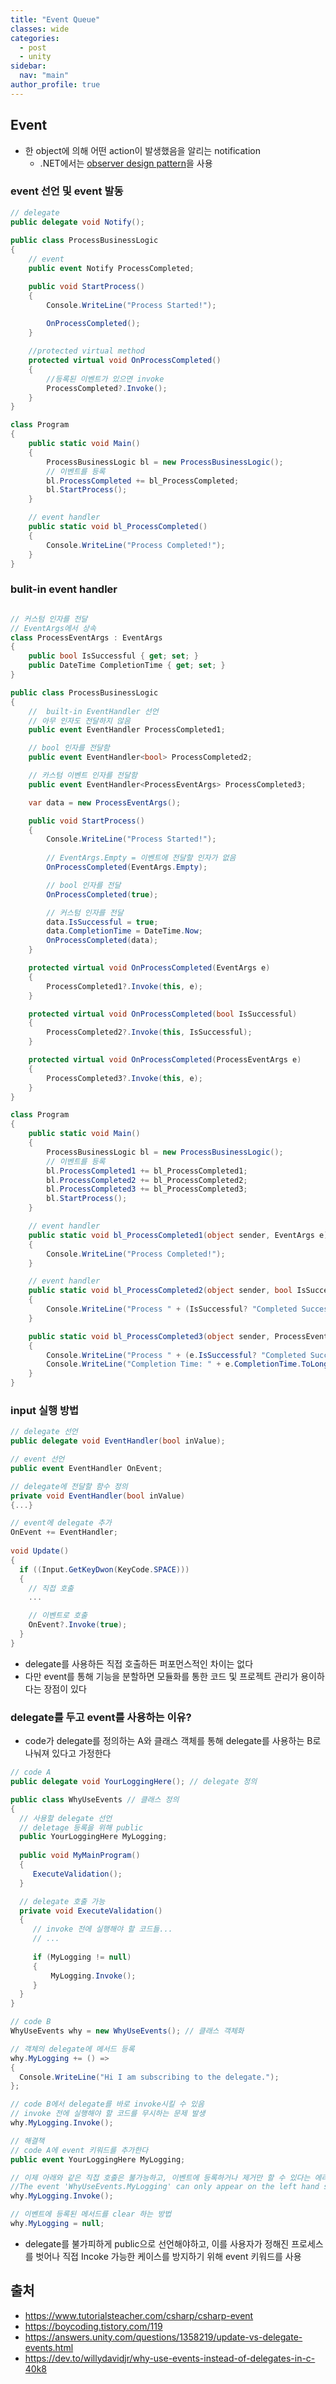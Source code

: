 ```yaml
---
title: "Event Queue"
classes: wide
categories: 
  - post
  - unity
sidebar:
  nav: "main"
author_profile: true
---
```

  
## Event
* 한 object에 의해 어떤 action이 발생했음을 알리는 notification
  * .NET에서는 [observer design pattern](https://jaykop.github.io/post/pattern/Observer-Pattern/)을 사용

### event 선언 및 event 발동

```csharp
// delegate
public delegate void Notify();  
                    
public class ProcessBusinessLogic
{
    // event
    public event Notify ProcessCompleted; 

    public void StartProcess()
    {
        Console.WriteLine("Process Started!");
        
        OnProcessCompleted();
    }

    //protected virtual method
    protected virtual void OnProcessCompleted() 
    {
        //등록된 이벤트가 있으면 invoke
        ProcessCompleted?.Invoke(); 
    }
}

class Program
{
    public static void Main()
    {
        ProcessBusinessLogic bl = new ProcessBusinessLogic();
        // 이벤트를 등록
        bl.ProcessCompleted += bl_ProcessCompleted; 
        bl.StartProcess();
    }

    // event handler
    public static void bl_ProcessCompleted()
    {
        Console.WriteLine("Process Completed!");
    }
}
```

### bulit-in event handler

```csharp

// 커스텀 인자를 전달
// EventArgs에서 상속
class ProcessEventArgs : EventArgs
{
    public bool IsSuccessful { get; set; }
    public DateTime CompletionTime { get; set; }
}

public class ProcessBusinessLogic
{
    //  built-in EventHandler 선언 
    // 아무 인자도 전달하지 않음
    public event EventHandler ProcessCompleted1; 

    // bool 인자를 전달함
    public event EventHandler<bool> ProcessCompleted2; 

    // 카스텀 이벤트 인자를 전달함
    public event EventHandler<ProcessEventArgs> ProcessCompleted3; 

    var data = new ProcessEventArgs();

    public void StartProcess()
    {
        Console.WriteLine("Process Started!");
        
        // EventArgs.Empty = 이벤트에 전달할 인자가 없음
        OnProcessCompleted(EventArgs.Empty); 

        // bool 인자를 전달
        OnProcessCompleted(true);

        // 커스텀 인자를 전달
        data.IsSuccessful = true;
        data.CompletionTime = DateTime.Now;
        OnProcessCompleted(data);
    }

    protected virtual void OnProcessCompleted(EventArgs e)
    {
        ProcessCompleted1?.Invoke(this, e);
    }

    protected virtual void OnProcessCompleted(bool IsSuccessful)
    {
        ProcessCompleted2?.Invoke(this, IsSuccessful);
    }

    protected virtual void OnProcessCompleted(ProcessEventArgs e)
    {
        ProcessCompleted3?.Invoke(this, e);
    }
}

class Program
{
    public static void Main()
    {
        ProcessBusinessLogic bl = new ProcessBusinessLogic();
        // 이벤트를 등록
        bl.ProcessCompleted1 += bl_ProcessCompleted1; 
        bl.ProcessCompleted2 += bl_ProcessCompleted2; 
        bl.ProcessCompleted3 += bl_ProcessCompleted3; 
        bl.StartProcess();
    }

    // event handler
    public static void bl_ProcessCompleted1(object sender, EventArgs e)
    {
        Console.WriteLine("Process Completed!");
    }

    // event handler
    public static void bl_ProcessCompleted2(object sender, bool IsSuccessful)
    {
        Console.WriteLine("Process " + (IsSuccessful? "Completed Successfully": "failed"));
    }

    public static void bl_ProcessCompleted3(object sender, ProcessEventArgs e)
    {
        Console.WriteLine("Process " + (e.IsSuccessful? "Completed Successfully": "failed"));
        Console.WriteLine("Completion Time: " + e.CompletionTime.ToLongDateString());
    }
}

```

### input 실행 방법

```csharp
// delegate 선언
public delegate void EventHandler(bool inValue);

// event 선언
public event EventHandler OnEvent;

// delegate에 전달할 함수 정의
private void EventHandler(bool inValue)
{...}

// event에 delegate 추가
OnEvent += EventHandler;
 
void Update()
{
  if ((Input.GetKeyDwon(KeyCode.SPACE)))
  {
    // 직접 호출
    ...

    // 이벤트로 호출
    OnEvent?.Invoke(true);
  }
}
```

* delegate를 사용하든 직접 호출하든 퍼포먼스적인 차이는 없다
* 다만 event를 통해 기능을 분할하면 모듈화를 통한 코드 및 프로젝트 관리가 용이하다는 장점이 있다

### delegate를 두고 event를 사용하는 이유?
* code가 delegate를 정의하는 A와 클래스 객체를 통해 delegate를 사용하는 B로 나눠져 있다고 가정한다

```csharp
// code A
public delegate void YourLoggingHere(); // delegate 정의

public class WhyUseEvents // 클래스 정의
{
  // 사용할 delegate 선언
  // deletage 등록을 위해 public
  public YourLoggingHere MyLogging; 
  
  public void MyMainProgram()
  {
     ExecuteValidation();
  }

  // delegate 호출 가능
  private void ExecuteValidation()
  {
     // invoke 전에 실행해야 할 코드들...
     // ...
     
     if (MyLogging != null)
     {
         MyLogging.Invoke();
     }
  }
}
```

```csharp
// code B
WhyUseEvents why = new WhyUseEvents(); // 클래스 객체화

// 객체의 delegate에 메서드 등록
why.MyLogging += () =>
{
  Console.WriteLine("Hi I am subscribing to the delegate.");
};

// code B에서 delegate를 바로 invoke시킬 수 있음
// invoke 전에 실행해야 할 코드를 무시하는 문제 발생
why.MyLogging.Invoke(); 
```

```csharp
// 해결책
// code A에 event 키워드를 추가한다
public event YourLoggingHere MyLogging;

// 이제 아래와 같은 직접 호출은 불가능하고, 이벤트에 등록하거나 제거만 할 수 있다는 에러가 발생한다
//The event 'WhyUseEvents.MyLogging' can only appear on the left hand side of += or -= (except when used from within the type 'WhyUseEvents')
why.MyLogging.Invoke();

// 이벤트에 등록된 메서드를 clear 하는 방법
why.MyLogging = null;
```

* delegate를 불가피하게 public으로 선언해야하고, 이를 사용자가 정해진 프로세스를 벗어나 직접 Incoke 가능한 케이스를 방지하기 위해 event 키워드를 사용

## 출처
* <https://www.tutorialsteacher.com/csharp/csharp-event>
* <https://boycoding.tistory.com/119>
* <https://answers.unity.com/questions/1358219/update-vs-delegate-events.html>
* <https://dev.to/willydavidjr/why-use-events-instead-of-delegates-in-c-40k8>
